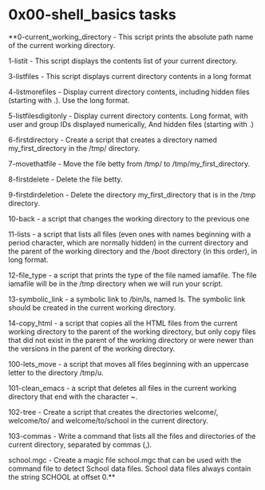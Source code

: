 # 0x00-shell_basics tasks



**0-current_working_directory - This script prints the absolute path name of the current working directory.

1-listit - This script displays the contents list of your current directory.

3-listfiles - This script displays current directory contents in a long format

4-listmorefiles - Display current directory contents, including hidden files (starting with .). Use the long format.

5-listfilesdigitonly - Display current directory contents. Long format, with user and group IDs displayed numerically, And hidden files (starting with .)

6-firstdirectory - Create a script that creates a directory named my_first_directory in the /tmp/ directory.

7-movethatfile - Move the file betty from /tmp/ to /tmp/my_first_directory.

8-firstdelete - Delete the file betty.

9-firstdirdeletion - Delete the directory my_first_directory that is in the /tmp directory.

10-back - a script that changes the working directory to the previous one

11-lists - a script that lists all files (even ones with names beginning with a period character, which are normally hidden) in the current directory and the parent of the working directory and the /boot directory (in this order), in long format.

12-file_type - a script that prints the type of the file named iamafile. The file iamafile will be in the /tmp directory when we will run your script.

13-symbolic_link - a symbolic link to /bin/ls, named ls. The symbolic link should be created in the current working directory.

14-copy_html - a script that copies all the HTML files from the current working directory to the parent of the working directory, but only copy files that did not exist in the parent of the working directory or were newer than the versions in the parent of the working directory.

100-lets_move - a script that moves all files beginning with an uppercase letter to the directory /tmp/u.

101-clean_emacs - a script that deletes all files in the current working directory that end with the character ~.

102-tree - Create a script that creates the directories welcome/, welcome/to/ and welcome/to/school in the current directory.

103-commas - Write a command that lists all the files and directories of the current directory, separated by commas (,).

school.mgc - Create a magic file school.mgc that can be used with the command file to detect School data files. School data files always contain the string SCHOOL at offset 0.**


